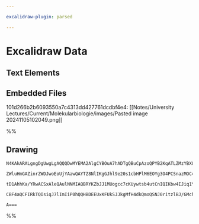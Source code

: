 ```yaml
---

excalidraw-plugin: parsed

---
```

# Excalidraw Data
## Text Elements

## Embedded Files
101d266b2b6093550a7c4313dd427761dcdbf4e4: [[Notes/University Lectures/Current/Molekularbiologie/images/Pasted image 20241105102049.png]]

%%
## Drawing
```compressed-json
N4KAkARALgngDgUwgLgAQQQDwMYEMA2AlgCYBOuA7hADTgQBuCpAzoQPYB2KqATLZMzYBXUtiRoIACyhQ4zZAHoFAc0JRJQgEYA6bGwC2CgF7N6hbEcK4OCtptbErHALRY8RMpWdx8Q1TdIEfARcZgRmBShcZQUebQA2bQBWGjoghH0EDihmbgBtcDBQMBKIEm4IABFCUgBGADN8ADF8VJLIWEQKwn1opH5SzG4ABgHIGBGxiAoSdW54+NqpyQRC

ZWluHmGAZinrZWDJwoEoUjYAawQAYTZ8NlIKgGJhl9e20s1cbHPlM6EOYg3O4PCSnazMOC4QLZd6QeqEfD4ADKsEOEkkXw0gVhEGYpwuCAA6rNJNwlsdcfjLiiYGj0IIPDi/usOOFcmhye0IGxIdg1BMOS8pn8AazmOzUBwhIipmEEMRuEkeAB2UYUxgsdhcDlTDWsTgAOU4YnmAA4eAAWc21FVTIRwYi4KDysnK7bDU0vJVJU21JJTQjMSrpZ0K

tD1AhhKa/YRwACSxAleQAulNNMIAQBRYKZbJJ1MUogcc7cKUywtsb4utCnIQIKbw4IJiq1Ya1Yg8BaaHiaeLDACc2ySSWGuGV2At21q22IxAtKuVi2I2GImnqFoQFpxzHc4lQBXaYE57Vqx2ThQAvuAC5BcHA4CinXvih0VpkKkR1lB3gxCAgKAAQl8PwioCtz3E8TRQdBP7YCI0JQHGzr6CiZyXECEESM8rwvLB8FZIhyFAd8Mb/GBwIVGCHAQl

CBF4aQCFIRkTQIsiqJ7lImIiP0hQQHBDEEUxKFUkSJJkgMfH4dkQmoQSNJ0ritzlBJ/GMchABKwgsmy4m8apgnIQA8ry/JkkKelSYRzGcFATS4PoCICqgx6SQJ0nIU0NlIoQRh7lsKmWUJAAqWBQAAgp+2roME9TfgFblWcJULhQxbAUCsuBhpK0r4PFakZJmAJhal6UhFlEBQmcVB5QZGSaWRYoSriGKkHAP6/CQ3m+SM4AXvwECNuE3DAFeF5A

A===
```
%%